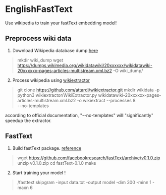 # EnglishFastText
Use wikipedia to train your fastText embedding model!

## Preprocess wiki data 
1. Download Wikipedia database dump [here](https://dumps.wikimedia.org/)
> mkdir wiki\_dump
> wget https://dumps.wikimedia.org/wikidatawiki/20xxxxxx/wikidatawiki-20xxxxxx-pages-articles-multistream.xml.bz2 -O wiki\_dump/

2. Process wikipedia using [wikiextractor](https://github.com/attardi/wikiextractor)
> git clone https://github.com/attardi/wikiextractor.git
> mkdir wikidata -p
> python3 wikiextractor/WikiExtractor.py wikidatawiki-20xxxxxx-pages-articles-multistream.xml.bz2 -o wikiextract --processes 8 \
		--no-templates

according to official documentation, "--no-templates" will "significantly" speedup the extractor.

## FastText
1. Build fastText package. [reference](https://github.com/facebookresearch/fastText.git)
> wget https://github.com/facebookresearch/fastText/archive/v0.1.0.zip
> unzip v0.1.0.zip
> cd fastText-0.1.0
> make 

2. Start training your model ! 
>  /fasttext skipgram -input data.txt -output model -dim 300 -minn 1 -maxn 6
